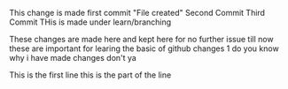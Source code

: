 This change is made first commit "File created"
Second Commit
Third Commit
THis is made under learn/branching

<!-- Now i am in the learn/branching -->
These changes are made here and kept here for no further issue till now
these are important for learing the basic of github
changes 1 do you know why
i have made changes don't ya

<!-- Now revert practice -->
This is the first line
this is the part of the line
